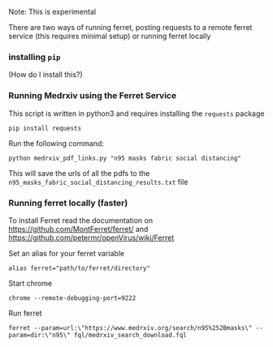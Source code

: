 Note: This is experimental

There are two ways of running ferret, posting requests to a remote ferret service (this requires minimal setup) or running ferret locally

### installing `pip`
(How do I install this?)

### Running Medrxiv using the Ferret Service
This script is written in python3 and requires installing the `requests` package
    
    pip install requests

Run the following command:

    python medrxiv_pdf_links.py "n95 masks fabric social distancing"

This will save the urls of all the pdfs to the `n95_masks_fabric_social_distancing_results.txt` file 

### Running ferret locally (faster)
To install Ferret read the documentation on https://github.com/MontFerret/ferret/ and https://github.com/petermr/openVirus/wiki/Ferret

Set an alias for your ferret variable

    alias ferret="path/to/ferret/directory"

Start chrome 

    chrome --remote-debugging-port=9222
    
Run ferret

    ferret --param=url:\"https://www.medrxiv.org/search/n95%252Bmasks\" --param=dir:\"n95\" fql/medrxiv_search_download.fql
